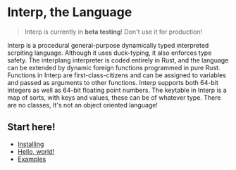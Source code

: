 # Interp, the Language

> Interp is currently in **beta testing**! Don't use it for production!

Interp is a procedural general-purpose dynamically typed interpreted scrpiting language.
Although it uses duck-typing, it also enforces type safety.
The interplang interpreter is coded entirely in Rust, and the language can be extended by dynamic foreign functions programmed in pure Rust. Functions in Interp are first-class-citizens and can be assigned to variables and passed as arguments to other functions. Interp supports both 64-bit integers as well as 64-bit floating point numbers. The keytable in Interp is a map of sorts, with keys and values, these can be of whatever type. There are no classes, It's not an object oriented language!

## Start here!
- [Installing](./installing.md)
- [Hello, world!](./helloworld.md)
- [Examples](./examples.md)